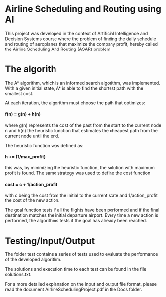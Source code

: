 # Airline Scheduling and Routing using AI
This project was developed in the context of Artificial Intelligence and Decision Systems course where the problem of finding the daily schedule and routing of aeroplanes that maximize the company profit, hereby called the Airline Scheduling And Routing (ASAR) problem.

# The algorith
The A* algorithm, which is an informed search algorithm, was implemented. With a given initial state, A* is able to find the shortest path with the smallest cost. 

At each iteration, the algorithm must choose the path that optimizes:

#### f(n) = g(n) + h(n)

where g(n) represents the cost of the past from the start to the current node n and h(n) the heuristic function that estimates the cheapest path from the current node until the end. 

The heuristic function was defined as:

#### h += (1/max_profit)

this was, by minimizing the heuristic function, the solution with maximum profit is found. The same strategy was used to define the cost function

#### cost = c + 1/action_profit

with c being the cost from the initial to the current state and 1/action_profit the cost of the new action.  

The goal function tests if all the flights have been performed and if the final destination matches the initial departure airport. Every time a new action is performed, the algorithms tests if the goal has already been reached.

# Testing/Input/Output

The folder test contains a series of tests used to evaluate the performance of the developed algorithm. 

The solutions and execution time to each test can be found in the file solutions.txt.

For a more detailed explanation on the input and output file format, please read the document AirlineSchedulingProject.pdf in the Docs folder.

